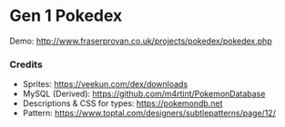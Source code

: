 # Gen 1 Pokedex
Demo: http://www.fraserprovan.co.uk/projects/pokedex/pokedex.php

### Credits
* Sprites: https://veekun.com/dex/downloads
* MySQL (Derived): https://github.com/m4rtint/PokemonDatabase
* Descriptions & CSS for types:  https://pokemondb.net
* Pattern: https://www.toptal.com/designers/subtlepatterns/page/12/
